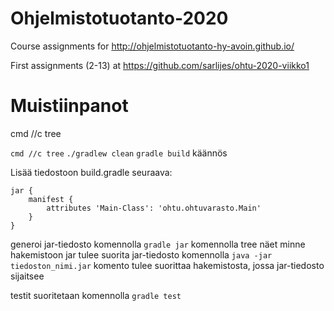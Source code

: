 # Ohjelmistotuotanto-2020
Course assignments for http://ohjelmistotuotanto-hy-avoin.github.io/

First assignments (2-13) at https://github.com/sarlijes/ohtu-2020-viikko1

# Muistiinpanot

cmd //c tree

`cmd //c tree`
`./gradlew clean`
`gradle build` käännös
``
``

Lisää tiedostoon build.gradle seuraava:

```
jar {
    manifest {
        attributes 'Main-Class': 'ohtu.ohtuvarasto.Main'
    }
}
```
generoi jar-tiedosto komennolla ``gradle jar``
komennolla tree näet minne hakemistoon jar tulee
suorita jar-tiedosto komennolla ``java -jar tiedoston_nimi.jar``
komento tulee suorittaa hakemistosta, jossa jar-tiedosto sijaitsee

testit suoritetaan komennolla `gradle test`